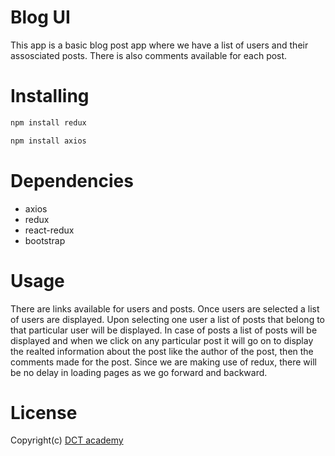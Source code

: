 # Blog UI
This app is a basic blog post app where we have a list of users and their assosciated posts. There is also comments available for each post. 

# Installing
``` bash
npm install redux 
```
``` bash
npm install axios
```

# Dependencies
* axios
* redux
* react-redux
* bootstrap

# Usage
There are links available for users and posts. Once users are selected a list of users are displayed. Upon selecting one user a list of posts that belong to that particular user will be displayed. In case of posts a list of posts will be displayed and when we click on any particular post it will go on to display the realted information about the post like the author of the post, then the comments made for the post. Since we are making use of redux, there will be no delay in loading pages as we go forward and backward. 

# License
Copyright(c) [DCT academy](https://dctacademy.com)